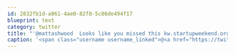 ```yaml
---
id: 2832fb1d-a061-4ae0-82f8-5c86de494f17
blueprint: text
category: twitter
title: "'@mattashwood  Looks like you missed this kw.startupweekend.org but this is this weekend: hamilton.startupweekend.org"
caption: '<span class="username username_linked">@<a href="https://twitter.com/mattashwood" title="Matt Ashwood">mattashwood</a></span>  Looks like you missed this <a href="http://kw.startupweekend.org/" title="http://kw.startupweekend.org/" class="link link_untco">kw.startupweekend.org</a> but this is this weekend: <a href="http://hamilton.startupweekend.org/" title="http://hamilton.startupweekend.org/" class="link link_untco">hamilton.startupweekend.org</a>'
---
```


